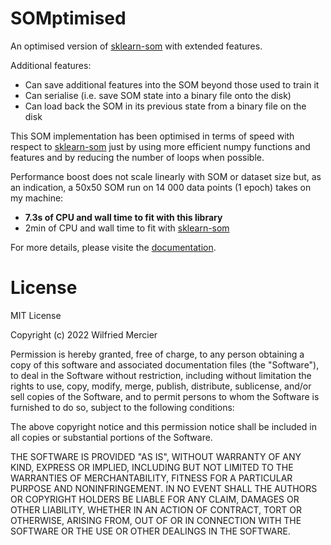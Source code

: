 # SOMptimised
An optimised version of [sklearn-som](https://pypi.org/project/sklearn-som/) with extended features.

Additional features:

* Can save additional features into the SOM beyond those used to train it
* Can serialise (i.e. save SOM state into a binary file onto the disk)
* Can load back the SOM in its previous state from a binary file on the disk

This SOM implementation has been optimised in terms of speed with respect to [sklearn-som](https://pypi.org/project/sklearn-som/) just by using more efficient numpy functions and features and by reducing the number of loops when possible.

Performance boost does not scale linearly with SOM or dataset size but, as an indication, a 50x50 SOM run on 14 000 data points (1 epoch) takes on my machine:

* **7.3s of CPU and wall time to fit with this library**
* 2min of CPU and wall time to fit with [sklearn-som](https://pypi.org/project/sklearn-som/)

For more details, please visite the [documentation](https://wilfriedmercier.github.io/SOMptimised/index.html).

# License

MIT License

Copyright (c) 2022 Wilfried Mercier

Permission is hereby granted, free of charge, to any person obtaining a copy
of this software and associated documentation files (the "Software"), to deal
in the Software without restriction, including without limitation the rights
to use, copy, modify, merge, publish, distribute, sublicense, and/or sell
copies of the Software, and to permit persons to whom the Software is
furnished to do so, subject to the following conditions:

The above copyright notice and this permission notice shall be included in all
copies or substantial portions of the Software.

THE SOFTWARE IS PROVIDED "AS IS", WITHOUT WARRANTY OF ANY KIND, EXPRESS OR
IMPLIED, INCLUDING BUT NOT LIMITED TO THE WARRANTIES OF MERCHANTABILITY,
FITNESS FOR A PARTICULAR PURPOSE AND NONINFRINGEMENT. IN NO EVENT SHALL THE
AUTHORS OR COPYRIGHT HOLDERS BE LIABLE FOR ANY CLAIM, DAMAGES OR OTHER
LIABILITY, WHETHER IN AN ACTION OF CONTRACT, TORT OR OTHERWISE, ARISING FROM,
OUT OF OR IN CONNECTION WITH THE SOFTWARE OR THE USE OR OTHER DEALINGS IN THE
SOFTWARE.
